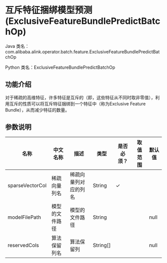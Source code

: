 # 互斥特征捆绑模型预测 (ExclusiveFeatureBundlePredictBatchOp)
Java 类名：com.alibaba.alink.operator.batch.feature.ExclusiveFeatureBundlePredictBatchOp

Python 类名：ExclusiveFeatureBundlePredictBatchOp


## 功能介绍

对于稀疏的高维特征，许多特征是互斥的（即，这些特征从不同时取非零值），利用互斥的性质可以将互斥特征捆绑到一个特征中（称为Exclusive Feature Bundle），从而减少特征的数量。



## 参数说明
| 名称 | 中文名称 | 描述 | 类型 | 是否必须？ | 取值范围 | 默认值 |
| --- | --- | --- | --- | --- | --- | --- |
| sparseVectorCol | 稀疏向量列名 | 稀疏向量列对应的列名 | String | ✓ |  |  |
| modelFilePath | 模型的文件路径 | 模型的文件路径 | String |  |  | null |
| reservedCols | 算法保留列名 | 算法保留列 | String[] |  |  | null |


